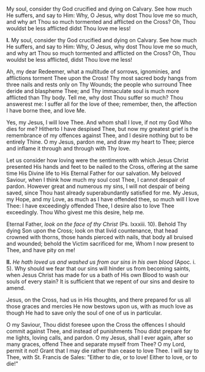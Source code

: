 
My soul, consider thy God crucified and dying on Calvary. See how much He suffers, and say to Him: Why, O Jesus, why dost Thou love me so much, and why art Thou so much tormented and afflicted on the Cross? Oh, Thou wouldst be less afflicted didst Thou love me less!

**I\.** My soul, consider thy God crucified and dying on Calvary. See how much He suffers, and say to Him: Why, O Jesus, why dost Thou love me so much, and why art Thou so much tormented and afflicted on the Cross? Oh, Thou wouldst be less afflicted, didst Thou love me less!

Ah, my dear Redeemer, what a multitude of sorrows, ignominies, and afflictions torment Thee upon the Cross! Thy most sacred body hangs from three nails and rests only on Thy Wounds; the people who surround Thee deride and blaspheme Thee; and Thy immaculate soul is much more afflicted than Thy body. Tell me, why dost Thou suffer so much? Thou answerest me: I suffer all for the love of thee; remember, then, the affection I have borne thee, and love Me.

Yes, my Jesus, I will love Thee. And whom shall I love, if not my God Who dies for me? Hitherto I have despised Thee, but now my greatest grief is the remembrance of my offences against Thee, and I desire nothing but to be entirely Thine. O my Jesus, pardon me, and draw my heart to Thee; pierce and inflame it through and through with Thy love.

Let us consider how loving were the sentiments with which Jesus Christ presented His hands and feet to be nailed to the Cross, offering at the same time His Divine life to His Eternal Father for our salvation. My beloved Saviour, when I think how much my soul cost Thee, I cannot despair of pardon. However great and numerous my sins, I will not despair of being saved, since Thou hast already superabundantly satisfied for me. My Jesus, my Hope, and my Love, as much as I have offended thee, so much will I love Thee: I have exceedingly offended Thee, I desire also to love Thee exceedingly. Thou Who givest me this desire, help me.

Eternal Father, *look on the face of thy Christ* (Ps. lxxxiii. 10). Behold Thy dying Son upon the Cross; look on that livid countenance, that head crowned with thorns, those hands pierced with nails, that body all bruised and wounded; behold the Victim sacrificed for me, Whom I now present to Thee, and have pity on me!

**II\.** *He hath loved us and washed us from our sins in his own blood* (Apoc. i. 5). Why should we fear that our sins will hinder us from becoming saints, when Jesus Christ has made for us a bath of His own Blood to wash our souls of every stain? It is sufficient that we repent of our sins and desire to amend.

Jesus, on the Cross, had us in His thoughts, and there prepared for us all those graces and mercies He now bestows upon us, with as much love as though He had to save only the soul of one of us in particular.

O my Saviour, Thou didst foresee upon the Cross the offences I should commit against Thee, and instead of punishments Thou didst prepare for me lights, loving calls, and pardon. O my Jesus, shall I ever again, after so many graces, offend Thee and separate myself from Thee? O my Lord, permit it not! Grant that I may die rather than cease to love Thee. I will say to Thee, with St. Francis de Sales: \"Either to die, or to love! Either to love, or to die!\"

